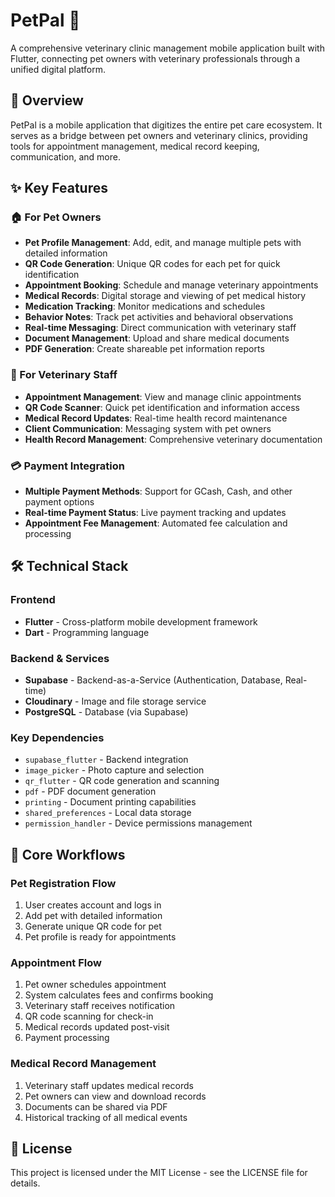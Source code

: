 # PetPal 🐾

A comprehensive veterinary clinic management mobile application built with Flutter, connecting pet owners with veterinary professionals through a unified digital platform.

## 📱 Overview

PetPal is a mobile application that digitizes the entire pet care ecosystem. It serves as a bridge between pet owners and veterinary clinics, providing tools for appointment management, medical record keeping, communication, and more.

## ✨ Key Features

### 🏠 For Pet Owners
- **Pet Profile Management**: Add, edit, and manage multiple pets with detailed information
- **QR Code Generation**: Unique QR codes for each pet for quick identification
- **Appointment Booking**: Schedule and manage veterinary appointments
- **Medical Records**: Digital storage and viewing of pet medical history
- **Medication Tracking**: Monitor medications and schedules
- **Behavior Notes**: Track pet activities and behavioral observations
- **Real-time Messaging**: Direct communication with veterinary staff
- **Document Management**: Upload and share medical documents
- **PDF Generation**: Create shareable pet information reports

### 🏥 For Veterinary Staff
- **Appointment Management**: View and manage clinic appointments
- **QR Code Scanner**: Quick pet identification and information access
- **Medical Record Updates**: Real-time health record maintenance
- **Client Communication**: Messaging system with pet owners
- **Health Record Management**: Comprehensive veterinary documentation

### 💳 Payment Integration
- **Multiple Payment Methods**: Support for GCash, Cash, and other payment options
- **Real-time Payment Status**: Live payment tracking and updates
- **Appointment Fee Management**: Automated fee calculation and processing

## 🛠️ Technical Stack

### Frontend
- **Flutter** - Cross-platform mobile development framework
- **Dart** - Programming language

### Backend & Services
- **Supabase** - Backend-as-a-Service (Authentication, Database, Real-time)
- **Cloudinary** - Image and file storage service
- **PostgreSQL** - Database (via Supabase)

### Key Dependencies
- `supabase_flutter` - Backend integration
- `image_picker` - Photo capture and selection
- `qr_flutter` - QR code generation and scanning
- `pdf` - PDF document generation
- `printing` - Document printing capabilities
- `shared_preferences` - Local data storage
- `permission_handler` - Device permissions management

## 🎯 Core Workflows

### Pet Registration Flow
1. User creates account and logs in
2. Add pet with detailed information
3. Generate unique QR code for pet
4. Pet profile is ready for appointments

### Appointment Flow
1. Pet owner schedules appointment
2. System calculates fees and confirms booking
3. Veterinary staff receives notification
4. QR code scanning for check-in
5. Medical records updated post-visit
6. Payment processing

### Medical Record Management
1. Veterinary staff updates medical records
2. Pet owners can view and download records
3. Documents can be shared via PDF
4. Historical tracking of all medical events

## 📄 License

This project is licensed under the MIT License - see the LICENSE file for details.